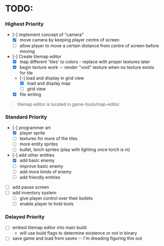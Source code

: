 # TODO:

### Highest Priority

- [-] implement concept of "camera"
    - [x] move camera by keeping player centre of screen
    - [ ] allow player to move a certain distance from centre of screen before moving
- [-] Create tilemap editor
    - [x] map different 'tiles' to colors - replace with proper textures later
    - [x] begin texture work -- render "void" texture when no texture exists for tile
    - [-] load and display in grid view
        - [x] load and display map
        - [ ] grid view
    - [x] file writing

> tilemap editor is located in game-tools/map-editor

### Standard Priority

- [-] programmer art
    - [x] player sprite
    - [ ] textures for more of the tiles
    - [ ] more entity sprites
    - [ ] bullet, torch sprites (play with lighting once torch is in)
- [-] add other entities
    - [x] add basic enemy
    - [ ] improve basic enemy
    - [ ] add more kinds of enemy
    - [ ] add friendly entities
- [ ] add pause screen
- [ ] add inventory system
    - [ ] give player control over their bullets
    - [ ] enable player to hold tools

### Delayed Priority

- [ ] embed tilemap editor into main build
    - will use build flags to determine existence or not in binary
- [ ] save game and load from saves -- I'm dreading figuring this out
